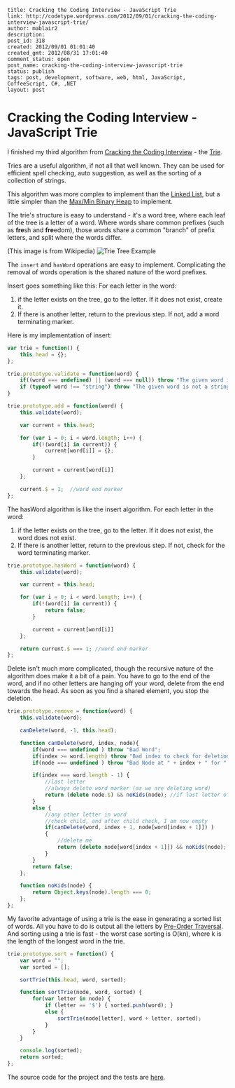 ```
title: Cracking the Coding Interview - JavaScript Trie
link: http://codetype.wordpress.com/2012/09/01/cracking-the-coding-interview-javascript-trie/
author: mablair2
description:
post_id: 318
created: 2012/09/01 01:01:40
created_gmt: 2012/08/31 17:01:40
comment_status: open
post_name: cracking-the-coding-interview-javascript-trie
status: publish
tags: post, development, software, web, html, JavaScript, CoffeeScript, C#, .NET
layout: post
```

# Cracking the Coding Interview - JavaScript Trie

I finished my third algorithm from [Cracking the Coding Interview](http://www.amazon.com/gp/product/098478280X/ref=as_li_qf_sp_asin_il_tl?ie=UTF8&camp=1789&creative=9325&creativeASIN=098478280X&linkCode=as2&tag=aplfopoex-20) - the [Trie](http://en.wikipedia.org/wiki/Trie).

Tries are a useful algorithm, if not all that well known. They can be used for efficient spell checking, auto suggestion, as well as the sorting of a collection of strings.

This algorithm was more complex to implement than the [Linked List](/posts/20120824-cracking-the-coding-interview-javascript-singly-linked-list), but a little simpler than the [Max/Min Binary Heap](/posts/20120829-cracking-the-coding-interview-javascript-minmax-binary-heap) to implement.

The trie's structure is easy to understand - it's a word tree, where each leaf of the tree is a letter of a word. Where words share common prefixes (such as **fre**sh and **fre**edom), those words share a common "branch" of prefix letters, and split where the words differ.

(This image is from Wikipedia)
![Trie Tree Example](http://upload.wikimedia.org/wikipedia/commons/thumb/b/be/Trie_example.svg/250px-Trie_example.svg.png)

The `insert` and `hasWord` operations are easy to implement. Complicating the removal of words operation is the shared nature of the word prefixes.

Insert goes something like this: For each letter in the word:

  1. if the letter exists on the tree, go to the letter. If it does not exist, create it.
  2. If there is another letter, return to the previous step. If not, add a word terminating marker.

Here is my implementation of insert:
``` js
var trie = function() {
    this.head = {};
};

trie.prototype.validate = function(word) {
    if((word === undefined) || (word === null)) throw "The given word is invalid.";
    if (typeof word !== "string") throw "The given word is not a string";
}

trie.prototype.add = function(word) {
    this.validate(word);

    var current = this.head;

    for (var i = 0; i < word.length; i++) {
        if(!(word[i] in current)) {
            current[word[i]] = {};
        }

        current = current[word[i]]
    };

    current.$ = 1;  //word end marker
};
```

 The hasWord algorithm is like the insert algorithm. For each letter in the word:
  1. if the letter exists on the tree, go to the letter. If it does not exist, the word does not exist.
  2. If there is another letter, return to the previous step. If not, check for the word terminating marker.

``` js
trie.prototype.hasWord = function(word) {
    this.validate(word);

    var current = this.head;

    for (var i = 0; i < word.length; i++) {
        if(!(word[i] in current)) {
            return false;
        }

        current = current[word[i]]
    };

    return current.$ === 1; //word end marker
};
```

 Delete isn't much more complicated, though the recursive nature of the algorithm does make it a bit of a pain. You have to go to the end of the word, and if no other letters are hanging off your word, delete from the end towards the head. As soon as you find a shared element, you stop the deletion.

``` js
trie.prototype.remove = function(word) {
    this.validate(word);

    canDelete(word, -1, this.head);

    function canDelete(word, index, node){
        if(word === undefined ) throw "Bad Word";
        if(index >= word.length) throw "Bad index to check for deletion.";
        if(node === undefined ) throw "Bad Node at " + index + " for " + word;

        if(index === word.length - 1) {
            //last letter
            //always delete word marker (as we are deleting word)
            return (delete node.$) && noKids(node); //if last letter of word, should be empty.
        }
        else {
            //any other letter in word
            //check child, and after child check, I am now empty
            if(canDelete(word, index + 1, node[word[index + 1]]) )
            {
                //delete me
                return (delete node[word[index + 1]]) && noKids(node);
            }
        }
        return false;
    };

    function noKids(node) {
        return Object.keys(node).length === 0;
    };
};
```

 My favorite advantage of using a trie is the ease in generating a sorted list of words. All you have to do is output all the letters by [Pre-Order Traversal](http://en.wikipedia.org/wiki/Pre-order_traversal). And sorting using a trie is fast - the worst case sorting is O(kn), where k is the length of the longest word in the trie.

``` js
trie.prototype.sort = function() {
    var word = "";
    var sorted = [];

    sortTrie(this.head, word, sorted);

    function sortTrie(node, word, sorted) {
        for(var letter in node) {
            if (letter == '$') { sorted.push(word); }
            else {
                sortTrie(node[letter], word + letter, sorted);
            }
        }
    }

    console.log(sorted);
    return sorted;
};
```

The source code for the project and the tests are [here](https://github.com/duereg/js-algorithms).
